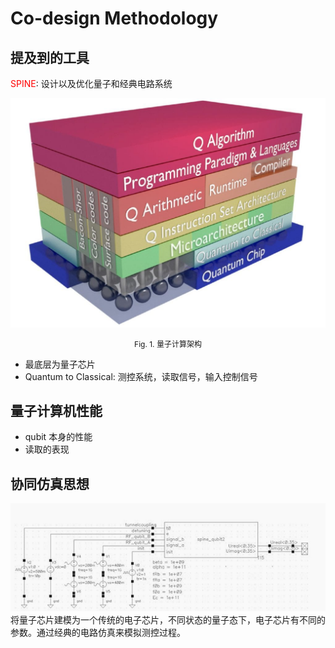 # Co-design Methodology
## 提及到的工具
<span style='color:red'>SPINE</span>: 设计以及优化量子和经典电路系统

![quantum_computing_stack](./img/quantum_computing_stack.jpg)
<div style='text-align:center; font-size:12px'>Fig. 1. 量子计算架构</div>

* 最底层为量子芯片
* Quantum to Classical: 测控系统，读取信号，输入控制信号

## 量子计算机性能
* qubit 本身的性能
* 读取的表现

## 协同仿真思想
![elec_emulator](./img/elec_emulator.jpg)
将量子芯片建模为一个传统的电子芯片，不同状态的量子态下，电子芯片有不同的参数。通过经典的电路仿真来模拟测控过程。
